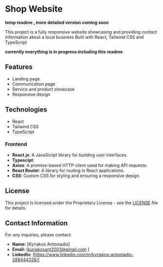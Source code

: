 
# Shop Website

[](https://github.com/kuriakosant/achaia-wood-shop-website-react#shop-website)

**temp readme , more detailed version coming soon**

This project is a fully responsive website showcasing and providing contact information about a local business Built with React, Tailwind CSS and TypeScript 

**currently everything is in progress including this readme**

## Features

[](https://github.com/kuriakosant/achaia-wood-shop-website-react#features)

-   Landing page
-   Communication page
-   Service and product showcase
-   Responsive design

## Technologies

[](https://github.com/kuriakosant/achaia-wood-shop-website-react#technologies)

-   React
-   Tailwind CSS
-   TypeScript

### Frontend

[](https://github.com/kuriakosant/achaia-wood-shop-website-react#frontend)

-   **React.js**: A JavaScript library for building user interfaces.
-   **Typescipt**:
-   **Axios**: A promise-based HTTP client used for making API requests.
-   **React Router**: A library for routing in React applications.
-   **CSS**: Custom CSS for styling and ensuring a responsive design.

## License

[](https://github.com/kuriakosant/achaia-wood-shop-website-react#license)

This project is licensed under the Proprietary License - see the  [LICENSE](https://github.com/kuriakosant/achaia-wood-shop-website-react/blob/main/LICENSE)  file for details.

## Contact Information

[](https://github.com/kuriakosant/achaia-wood-shop-website-react#contact-information)

For any inquiries, please contact:

-   **Name:**  [Kyriakos Antoniadis]
-   **Email:**  [[kuriakosant2003@gmail.com](mailto:kuriakosant2003@gmail.com)  ]
-   **LinkedIn:**  [https://www.linkedin.com/in/kyriakos-antoniadis-288444326/]